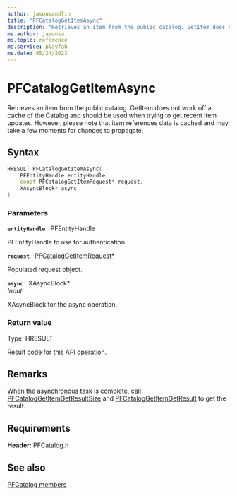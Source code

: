 ```yaml
---
author: jasonsandlin
title: "PFCatalogGetItemAsync"
description: "Retrieves an item from the public catalog. GetItem does not work off a cache of the Catalog and should be used when trying to get recent item updates. However, please note that item references data is cached and may take a few moments for changes to propagate."
ms.author: jasonsa
ms.topic: reference
ms.service: playfab
ms.date: 05/24/2023
---
```


# PFCatalogGetItemAsync  

Retrieves an item from the public catalog. GetItem does not work off a cache of the Catalog and should be used when trying to get recent item updates. However, please note that item references data is cached and may take a few moments for changes to propagate.  

## Syntax  
  
```cpp
HRESULT PFCatalogGetItemAsync(  
    PFEntityHandle entityHandle,  
    const PFCatalogGetItemRequest* request,  
    XAsyncBlock* async  
)  
```  
  
### Parameters  
  
**`entityHandle`** &nbsp; PFEntityHandle  
  
PFEntityHandle to use for authentication.  
  
**`request`** &nbsp; [PFCatalogGetItemRequest*](../../pfcatalogtypes/structs/pfcataloggetitemrequest.md)  
  
Populated request object.  
  
**`async`** &nbsp; XAsyncBlock*  
*_Inout_*  
  
XAsyncBlock for the async operation.  
  
  
### Return value
Type: HRESULT
  
Result code for this API operation.
  
## Remarks  
  
When the asynchronous task is complete, call [PFCatalogGetItemGetResultSize](pfcataloggetitemgetresultsize.md) and [PFCatalogGetItemGetResult](pfcataloggetitemgetresult.md) to get the result.
  
## Requirements  
  
**Header:** PFCatalog.h
  
## See also  
[PFCatalog members](../pfcatalog_members.md)  

  
  
